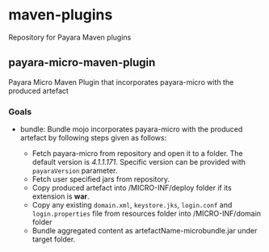 # maven-plugins
Repository for Payara Maven plugins

## payara-micro-maven-plugin

Payara Micro Maven Plugin that incorporates payara-micro with the produced artefact

### Goals

- bundle: 
Bundle mojo incorporates payara-micro with the produced artefact by following steps given as follows:
 
    - Fetch payara-micro from repository and open it to a folder. The default version is <i>4.1.1.171</i>. Specific version can be provided with ```payaraVersion``` parameter.
    - Fetch user specified jars from repository.
    - Copy produced artefact into /MICRO-INF/deploy folder if its extension is <b>war</b>.
    - Copy any existing ```domain.xml```, ```keystore.jks```, ```login.conf``` and ```login.properties``` file from resources folder into /MICRO-INF/domain folder
    - Bundle aggregated content as artefactName-microbundle.jar under target folder.